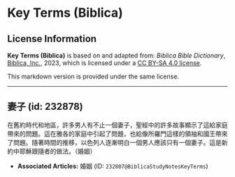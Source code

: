 # Key Terms (Biblica)

## License Information

**Key Terms (Biblica)** is based on and adapted from: _Biblica Bible Dictionary_, [Biblica, Inc.](https://www.biblica.com/), 2023, which is licensed under a [CC BY-SA 4.0 license](https://creativecommons.org/licenses/by-sa/4.0/legalcode.en).

This markdown version is provided under the same license.



--------------------------------

## 妻子 (id: 232878)

在舊約時代和地區，許多男人有不止一個妻子，聖經中的許多故事顯示了這給家庭帶來的問題。這在雅各的家庭中引起了問題，也給像所羅門這樣的領袖和國王帶來了問題。隨著時間的推移，以色列人逐漸明白一個男人應該只有一個妻子。這是新約中耶穌跟隨者的做法。（婚姻）

* **Associated Articles:** 婚姻 (ID: `232807@BiblicaStudyNotesKeyTerms`)

